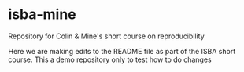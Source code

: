 # isba-mine
Repository for Colin &amp; Mine's short course on reproducibility

Here we are making edits to the README file as part of the ISBA short course.
This a demo repository  only to test how to do changes


